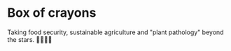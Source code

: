 # Box of crayons
Taking food security, sustainable agriculture and "plant pathology" beyond the stars. 🚀🚀🚀🚀
